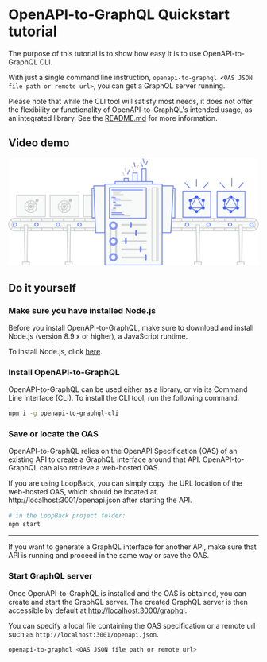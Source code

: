 # OpenAPI-to-GraphQL Quickstart tutorial

The purpose of this tutorial is to show how easy it is to use OpenAPI-to-GraphQL CLI.

With just a single command line instruction, `openapi-to-graphql <OAS JSON file path or remote url>`, you can get a GraphQL server running.

Please note that while the CLI tool will satisfy most needs, it does not offer the flexibility or functionality of OpenAPI-to-GraphQL's intended usage, as an integrated library. See the [README.md](../../README.md) for more information.

## Video demo

[![OpenAPI-to-GraphQL](../conveyor_belt.png)](https://www.youtube.com/watch?v=4TrHUBJElrk "Click here to watch!")

## Do it yourself

### Make sure you have installed Node.js

Before you install OpenAPI-to-GraphQL, make sure to download and install Node.js (version 8.9.x or higher), a JavaScript runtime.

To install Node.js, click [here](https://nodejs.org/en/download/).

### Install OpenAPI-to-GraphQL

OpenAPI-to-GraphQL can be used either as a library, or via its Command Line Interface (CLI). To install the CLI tool, run the following command.

```sh
npm i -g openapi-to-graphql-cli
```

### Save or locate the OAS

OpenAPI-to-GraphQL relies on the OpenAPI Specification (OAS) of an existing API to create a GraphQL interface around that API. OpenAPI-to-GraphQL can also retrieve a web-hosted OAS.

If you are using LoopBack, you can simply copy the URL location of the web-hosted OAS, which should be located at http://localhost:3001/openapi.json after starting the API.

```sh
# in the LoopBack project folder:
npm start
```

***

If you want to generate a GraphQL interface for another API, make sure that API is running and proceed in the same way or save the OAS.

### Start GraphQL server

Once OpenAPI-to-GraphQL is installed and the OAS is obtained, you can create and start the GraphQL server. The created GraphQL server is then accessible by default at [http://localhost:3000/graphql](http://localhost:3000/graphql).

You can specify a local file containing the OAS specification or a remote url such as `http://localhost:3001/openapi.json`. 

```sh
openapi-to-graphql <OAS JSON file path or remote url> 
```
